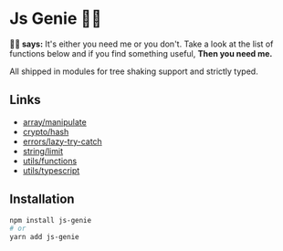 # Js Genie 🧞‍♂️

**🧞‍♂️ says:** It's either you need me or you don't. Take a look at the list of functions below and if you find
something useful, **Then you need me.**

All shipped in modules for tree shaking support and strictly typed.

## Links

- [array/manipulate](./docs/array/manipulate.md)
- [crypto/hash](./docs/crypto/hash.md)
- [errors/lazy-try-catch](./docs/errors/lazy-try-catch.md)
- [string/limit](./docs/string/limit.md)
- [utils/functions](./docs/utils/functions.md)
- [utils/typescript](./docs/utils/typescript.md)


## Installation

```bash
npm install js-genie
# or
yarn add js-genie
```

